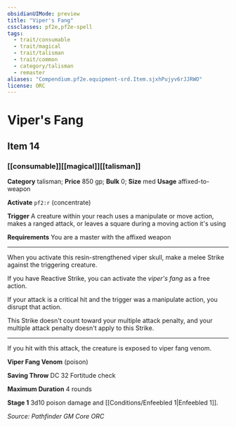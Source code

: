 ```yaml
---
obsidianUIMode: preview
title: "Viper's Fang"
cssclasses: pf2e,pf2e-spell
tags:
  - trait/consumable
  - trait/magical
  - trait/talisman
  - trait/common
  - category/talisman
  - remaster
aliases: "Compendium.pf2e.equipment-srd.Item.sjxhPujyv6rJJRWO"
license: ORC
---
```

# Viper's Fang
## Item 14
### [[consumable]][[magical]][[talisman]]

**Category** talisman; 
**Price** 850 gp; 
**Bulk** 0; **Size** med
**Usage** affixed-to-weapon

**Activate** `pf2:r` (concentrate)

**Trigger** A creature within your reach uses a manipulate or move action, makes a ranged attack, or leaves a square during a moving action it's using

**Requirements** You are a master with the affixed weapon

* * *

When you activate this resin-strengthened viper skull, make a melee Strike against the triggering creature.

If you have Reactive Strike, you can activate the _viper's fang_ as a free action.

If your attack is a critical hit and the trigger was a manipulate action, you disrupt that action.

This Strike doesn't count toward your multiple attack penalty, and your multiple attack penalty doesn't apply to this Strike.

* * *

If you hit with this attack, the creature is exposed to viper fang venom.

**Viper Fang Venom** (poison)

**Saving Throw** DC 32 Fortitude check

**Maximum Duration** 4 rounds

**Stage 1** 3d10 poison damage and [[Conditions/Enfeebled 1|Enfeebled 1]].

*Source: Pathfinder GM Core*
*ORC*